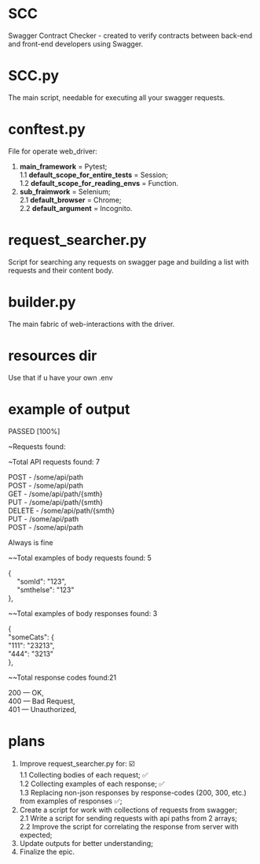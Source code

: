 # SCC
Swagger Contract Checker - created to verify contracts between back-end and front-end developers using Swagger.

# SCC.py
The main script, needable for executing all your swagger requests.

# conftest.py 
File for operate web_driver: 

1. **main_framework** = Pytest; \
1.1 **default_scope_for_entire_tests** = Session; \
1.2 **default_scope_for_reading_envs** = Function.
2. **sub_fraimwork** = Selenium; \
2.1 **default_browser** = Chrome; \
2.2 **default_argument** = Incognito.

# request_searcher.py
Script for searching any requests on swagger page and building a list with requests and their content body.

# builder.py
The main fabric of web-interactions with the driver.

# resources dir
Use that if u have your own .env

# example of output
PASSED [100%]

~Requests found: 

~Total API requests found: 7

POST - /some/api/path \
POST - /some/api/path \
GET - /some/api/path/{smth} \
PUT - /some/api/path/{smth} \
DELETE - /some/api/path/{smth} \
PUT - /some/api/path \
POST - /some/api/path 

Always is fine

~~Total examples of body requests found: 5

{ \
  &emsp; "somId": "123", \
  &emsp; "smthelse": "123" \
},

~~Total examples of body responses found: 3

{ \
  "someCats": { \
    "111": "23213", \
    "444": "3213" \
},

~~Total response codes found:21

200 — OK, \
400 — Bad Request, \
401 — Unauthorized,

# plans
1. Improve request_searcher.py for: ☑️\
1.1 Collecting bodies of each request; ✅\
1.2 Collecting examples of each response; ✅\
1.3 Replacing non-json responses by response-codes (200, 300, etc.) from examples of responses ✅;
2. Create a script for work with collections of requests from swagger; \
2.1 Write a script for sending requests with api paths from 2 arrays; \
2.2 Improve the script for correlating the response from server with expected; 
3. Update outputs for better understanding;
4. Finalize the epic.